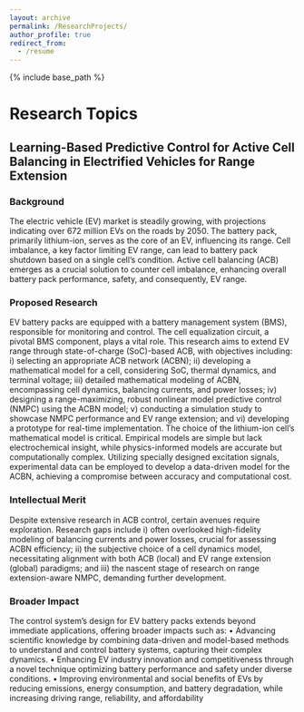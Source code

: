 ```yaml
---
layout: archive
permalink: /ResearchProjects/
author_profile: true
redirect_from:
  - /resume
---
```


{% include base_path %}

# Research Topics
## Learning-Based Predictive Control for Active Cell Balancing in Electrified Vehicles for Range Extension
### Background
The electric vehicle (EV) market is steadily growing, with projections indicating over 672 million EVs on the
roads by 2050. The battery pack, primarily lithium-ion, serves as the core of an EV, influencing its range.
Cell imbalance, a key factor limiting EV range, can lead to battery pack shutdown based on a single cell’s
condition. Active cell balancing (ACB) emerges as a crucial solution to counter cell imbalance, enhancing
overall battery pack performance, safety, and consequently, EV range.
### Proposed Research
EV battery packs are equipped with a battery management system (BMS), responsible for monitoring and
control. The cell equalization circuit, a pivotal BMS component, plays a vital role. This research aims
to extend EV range through state-of-charge (SoC)-based ACB, with objectives including: i) selecting an
appropriate ACB network (ACBN); ii) developing a mathematical model for a cell, considering SoC, thermal
dynamics, and terminal voltage; iii) detailed mathematical modeling of ACBN, encompassing cell dynamics,
balancing currents, and power losses; iv) designing a range-maximizing, robust nonlinear model predictive
control (NMPC) using the ACBN model; v) conducting a simulation study to showcase NMPC performance
and EV range extension; and vi) developing a prototype for real-time implementation.
The choice of the lithium-ion cell’s mathematical model is critical. Empirical models are simple but lack
electrochemical insight, while physics-informed models are accurate but computationally complex. Utilizing
specially designed excitation signals, experimental data can be employed to develop a data-driven model for
the ACBN, achieving a compromise between accuracy and computational cost.
### Intellectual Merit
Despite extensive research in ACB control, certain avenues require exploration. Research gaps include i)
often overlooked high-fidelity modeling of balancing currents and power losses, crucial for assessing ACBN
efficiency; ii) the subjective choice of a cell dynamics model, necessitating alignment with both ACB (local)
and EV range extension (global) paradigms; and iii) the nascent stage of research on range extension-aware
NMPC, demanding further development.
### Broader Impact
The control system’s design for EV battery packs extends beyond immediate applications, offering broader
impacts such as:
• Advancing scientific knowledge by combining data-driven and model-based methods to understand and
control battery systems, capturing their complex dynamics.
• Enhancing EV industry innovation and competitiveness through a novel technique optimizing battery
performance and safety under diverse conditions.
• Improving environmental and social benefits of EVs by reducing emissions, energy consumption, and
battery degradation, while increasing driving range, reliability, and affordability


